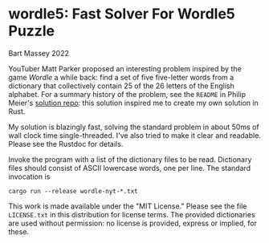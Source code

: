 # wordle5: Fast Solver For Wordle5 Puzzle
Bart Massey 2022

YouTuber Matt Parker proposed an interesting problem
inspired by the game *Wordle* a while back: find a set of
five five-letter words from a dictionary that collectively
contain 25 of the 26 letters of the English alphabet. For a
summary history of the problem, see the `README` in Philip
Meier's
[solution repo](https://github.com/pmeier/parker-word-puzzle):
this solution inspired me to create my own solution in Rust.

My solution is blazingly fast, solving the standard problem
in about 50ms of wall clock time single-threaded. I've also
tried to make it clear and readable. Please see the Rustdoc
for details.

Invoke the program with a list of the dictionary files to be
read. Dictionary files should consist of ASCII lowercase
words, one per line. The standard invocation is

```
cargo run --release wordle-nyt-*.txt
```

This work is made available under the "MIT License."  Please
see the file `LICENSE.txt` in this distribution for license
terms.  The provided dictionaries are used without
permission: no license is provided, express or implied, for
these.
